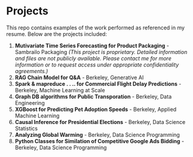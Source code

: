 # Projects
This repo contains examples of the work performed as referenced in my resume.  Below are the projects included:

1) **Mutivariate Time Series Forecasting for Product Packaging** - Sambrailo Packaging *(This project is proprietary. Detailed information and files are not publicly available. Please contact me for more information or to request access under appropriate confidentiality agreements.)*
2) **RAG Chain Model for Q&A** - Berkeley, Generative AI
3) **Spark & mapreduce . . .. for Commercial Flight Delay Predictions** - Berkeley, Machine Learning at Scale
4) **Graph DB algorithms for Public Transporation** - Berkeley, Data Engineering
5) **XGBoost for Predicting Pet Adoption Speeds** - Berkeley, Applied Machine Learning
6) **Causal Inference for Presidential Elections** - Berkeley, Data Science Statistics
7) **Analyzing Global Warming** - Berkeley, Data Science Programming
8) **Python Classes for Similation of Competitive Google Ads Bidding** - Berkeley, Data Science Programming


